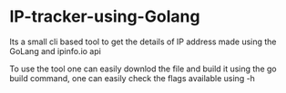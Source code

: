 # IP-tracker-using-Golang

Its a small cli based tool to get the details of IP address made using the GoLang and ipinfo.io api

To use the tool one can easily downlod the file and build it using the go build command, one can easily check the flags available using -h 

